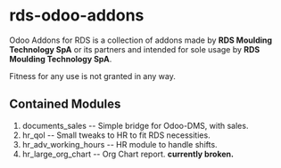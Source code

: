# rds-odoo-addons
Odoo Addons for RDS is a collection of addons made by **RDS Moulding Technology SpA** or its partners and intended for sole usage by **RDS Moulding Technology SpA**.

Fitness for any use is not granted in any way.

## Contained Modules
1. documents_sales
-- Simple bridge for Odoo-DMS, with sales.
2. hr_qol
-- Small tweaks to HR to fit RDS necessities.
3. hr_adv_working_hours
-- HR module to handle shifts.
4. hr_large_org_chart
-- Org Chart report. __currently broken.__

